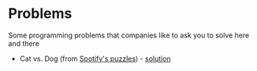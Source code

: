 # Problems

Some programming problems that companies like to ask you to solve here and there

- Cat vs. Dog (from [Spotify's puzzles](https://labs.spotify.com/puzzles/)) - [solution](catvsdog.py)
